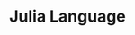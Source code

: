 ---
blog: https://julialang.org/blog/
codehost: https://github.com/JuliaLang
guide: https://github.com/JuliaLang/www.julialang.org/tree/master/images
logohandle: julialang
other:
- name: Discourse
  url: https://discourse.julialang.org/
slack: https://julialang.slack.com/
sort: julialang
title: Julia Language
website: https://julialang.org/
wikipedia: https://en.wikipedia.org/wiki/Julia_(programming_language)
youtube: https://youtube.com/JuliaLanguage
---